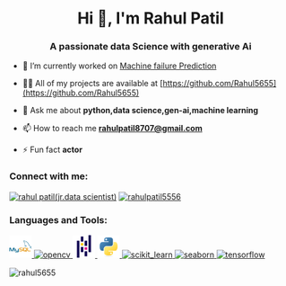 <h1 align="center">Hi 👋, I'm Rahul Patil</h1>
<h3 align="center">A passionate data Science with generative Ai</h3>

- 🔭 I’m currently worked on [Machine failure Prediction](https://github.com/Rahul5655/Machine-Failure-project)

- 👨‍💻 All of my projects are available at [https://github.com/Rahul5655](https://github.com/Rahul5655)

- 💬 Ask me about **python,data science,gen-ai,machine learning**

- 📫 How to reach me **rahulpatil8707@gmail.com**

- ⚡ Fun fact **actor**

<h3 align="left">Connect with me:</h3>
<p align="left">
<a href="https://linkedin.com/in/rahul patil(jr.data scientist)" target="blank"><img align="center" src="https://raw.githubusercontent.com/rahuldkjain/github-profile-readme-generator/master/src/images/icons/Social/linked-in-alt.svg" alt="rahul patil(jr.data scientist)" height="30" width="40" /></a>
<a href="https://instagram.com/rahulpatil5556" target="blank"><img align="center" src="https://raw.githubusercontent.com/rahuldkjain/github-profile-readme-generator/master/src/images/icons/Social/instagram.svg" alt="rahulpatil5556" height="30" width="40" /></a>
</p>

<h3 align="left">Languages and Tools:</h3>
<p align="left"> <a href="https://www.mysql.com/" target="_blank" rel="noreferrer"> <img src="https://raw.githubusercontent.com/devicons/devicon/master/icons/mysql/mysql-original-wordmark.svg" alt="mysql" width="40" height="40"/> </a> <a href="https://opencv.org/" target="_blank" rel="noreferrer"> <img src="https://www.vectorlogo.zone/logos/opencv/opencv-icon.svg" alt="opencv" width="40" height="40"/> </a> <a href="https://pandas.pydata.org/" target="_blank" rel="noreferrer"> <img src="https://raw.githubusercontent.com/devicons/devicon/2ae2a900d2f041da66e950e4d48052658d850630/icons/pandas/pandas-original.svg" alt="pandas" width="40" height="40"/> </a> <a href="https://www.python.org" target="_blank" rel="noreferrer"> <img src="https://raw.githubusercontent.com/devicons/devicon/master/icons/python/python-original.svg" alt="python" width="40" height="40"/> </a> <a href="https://scikit-learn.org/" target="_blank" rel="noreferrer"> <img src="https://upload.wikimedia.org/wikipedia/commons/0/05/Scikit_learn_logo_small.svg" alt="scikit_learn" width="40" height="40"/> </a> <a href="https://seaborn.pydata.org/" target="_blank" rel="noreferrer"> <img src="https://seaborn.pydata.org/_images/logo-mark-lightbg.svg" alt="seaborn" width="40" height="40"/> </a> <a href="https://www.tensorflow.org" target="_blank" rel="noreferrer"> <img src="https://www.vectorlogo.zone/logos/tensorflow/tensorflow-icon.svg" alt="tensorflow" width="40" height="40"/> </a> </p>

<p><img align="center" src="https://github-readme-stats.vercel.app/api/top-langs?username=rahul5655&show_icons=true&locale=en&layout=compact" alt="rahul5655" /></p>
